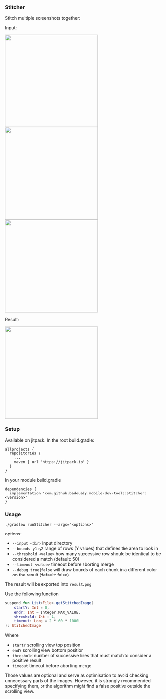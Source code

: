 ### Stitcher

Stitch multiple screenshots together:

Input:

<img src="https://github.com/badoualy/mobile-dev-tools/blob/main/ART/stitch1.png" width="300"><img src="https://github.com/badoualy/mobile-dev-tools/blob/main/ART/stitch2.png" width="300"><img src="https://github.com/badoualy/mobile-dev-tools/blob/main/ART/stitch3.png" width="300">

Result:

<img src="https://github.com/badoualy/mobile-dev-tools/blob/main/ART/stitched.png" width="300">

### Setup

Available on jitpack. In the root build.gradle:

```
allprojects {
  repositories {
    ...
    maven { url 'https://jitpack.io' }
  }
}
```

In your module build.gradle

```
dependencies {
  implementation 'com.github.badoualy.mobile-dev-tools:stitcher:<version>'
}
```

### Usage

`./gradlew runStitcher --args="<options>"`

options:

- `--input <dir>` input directory
- `--bounds y1:y2` range of rows (Y values) that defines the area to look in
- `--threshold <value>` how many successive row should be identical to be considered a match (default: 50)
- `--timeout <value>` timeout before aborting merge
- `--debug true|false` will draw bounds of each chunk in a different color on the result (default: false)

The result will be exported into `result.png`

Use the following function

```kotlin
suspend fun List<File>.getStitchedImage(
    startY: Int = 0,
    endY: Int = Integer.MAX_VALUE,
    threshold: Int = 1,
    timeout: Long = 2 * 60 * 1000L
): StitchedImage
```

Where

* `startY` scrolling view top position
* `endY` scrolling view bottom position
* `threshold` number of successive lines that must match to consider a positive result
* `timeout` timeout before aborting merge

Those values are optional and serve as optimisation to avoid checking unnecessary parts of the images. However, it is
strongly recommended specifying them, or the algorithm might find a false positive outside the scrolling view. 
